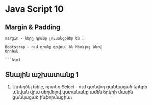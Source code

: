 # Java Script 10

## Margin & Padding

    margin - ները դրանք լուսանցքներ են ;

    Bootstrap - ում դրանք գրվում են հետևյալ ձևով
    Օրինակ

    ```html
    
## Տնային աշխատանք 1

1. Ստեղծել table, որտեղ Select - ում գտնվող ցանկացած երկրի անվան վրա սեղմելով կստանանք ամեն երկրի մասին ցանկացած ինֆորմացիա։

